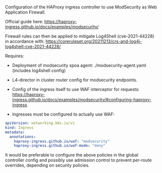 
Configuration of the HAProxy ingress controller to use ModSecurity as Web Application Firewall.

Official guide here: https://haproxy-ingress.github.io/docs/examples/modsecurity/

Firewall rules can then be applied to mitigate Log4Shell (cve-2021-44228) in accordance with:
https://coreruleset.org/20211213/crs-and-log4j-log4shell-cve-2021-44228/


Requires:

- Deployment of modsecurity spoa agent: ./modsecurity-agent.yaml (includes log4shell config)

- L4-director in cluster router config for modsecurity endpoints.

- Config of the ingress itself to use WAF interceptor for requests: https://haproxy-ingress.github.io/docs/examples/modsecurity/#configuring-haproxy-ingress

- Ingresses must be configured to actually use WAF:

```yaml
apiVersion: networking.k8s.io/v1
kind: Ingress
metadata:
  annotations:
    haproxy-ingress.github.io/waf: "modsecurity"
    haproxy-ingress.github.io/waf-mode: "deny"
```

It would be preferable to configure the above policies in the global controller config and possibly use admission control to prevent per-route overrides, depending on security policies.
